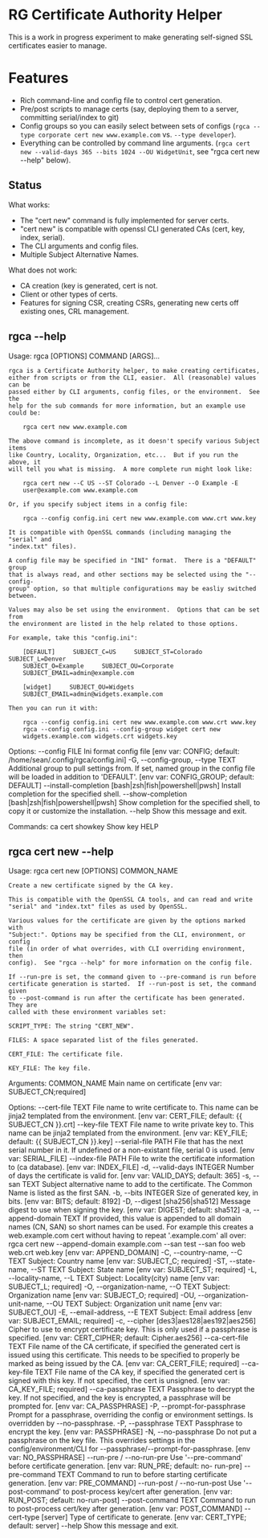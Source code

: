 # RG Certificate Authority Helper

This is a work in progress experiment to make generating self-signed SSL certificates
easier to manage.

# Features

- Rich command-line and config file to control cert generation.
- Pre/post scripts to manage certs (say, deploying them to a server, committing
  serial/index to git)
- Config groups so you can easily select between sets of configs (`rgca --type
  corporate cert new www.example.com` vs. `--type developer`).
- Everything can be controlled by command line arguments.  (`rgca cert new
  --valid-days 365 --bits 1024 --OU WidgetUnit`, see "rgca cert new --help" below).

## Status

What works:

  - The "cert new" command is fully implemented for server certs.
  - "cert new" is compatible with openssl CLI generated CAs (cert, key, index, serial).
  - The CLI arguments and config files.
  - Multiple Subject Alternative Names.

What does not work:

  - CA creation (key is generated, cert is not.
  - Client or other types of certs.
  - Features for signing CSR, creating CSRs, generating new certs off existing ones,
    CRL management.

## rgca --help

  Usage: rgca [OPTIONS] COMMAND [ARGS]...

    rgca is a Certificate Authority helper, to make creating certificates,
    either from scripts or from the CLI, easier.  All (reasonable) values can be
    passed either by CLI arguments, config files, or the environment.  See the
    help for the sub commands for more information, but an example use could be:

        rgca cert new www.example.com

    The above command is incomplete, as it doesn't specify various Subject items
    like Country, Locality, Organization, etc...  But if you run the above, it
    will tell you what is missing.  A more complete run might look like:

        rgca cert new --C US --ST Colorado --L Denver --O Example -E
        user@example.com www.example.com

    Or, if you specify subject items in a config file:

        rgca --config config.ini cert new www.example.com www.crt www.key

    It is compatible with OpenSSL commands (including managing the "serial" and
    "index.txt" files).

    A config file may be specified in "INI" format.  There is a "DEFAULT" group
    that is always read, and other sections may be selected using the "--config-
    group" option, so that multiple configurations may be easliy switched
    between.

    Values may also be set using the environment.  Options that can be set from
    the environment are listed in the help related to those options.

    For example, take this "config.ini":

        [DEFAULT]     SUBJECT_C=US     SUBJECT_ST=Colorado     SUBJECT_L=Denver
        SUBJECT_O=Example     SUBJECT_OU=Corporate
        SUBJECT_EMAIL=admin@example.com

        [widget]     SUBJECT_OU=Widgets
        SUBJECT_EMAIL=admin@widgets.example.com

    Then you can run it with:

        rgca --config config.ini cert new www.example.com www.crt www.key
        rgca --config config.ini --config-group widget cert new
        widgets.example.com widgets.crt widgets.key

  Options:
    --config FILE                   Ini format config file  [env var: CONFIG;
                                    default: /home/sean/.config/rgca/config.ini]
    -G, --config-group, --type TEXT
                                    Additional group to pull settings from.  If
                                    set, named group in the config file will be
                                    loaded in addition to 'DEFAULT'.  [env var:
                                    CONFIG_GROUP; default: DEFAULT]
    --install-completion [bash|zsh|fish|powershell|pwsh]
                                    Install completion for the specified shell.
    --show-completion [bash|zsh|fish|powershell|pwsh]
                                    Show completion for the specified shell, to
                                    copy it or customize the installation.
    --help                          Show this message and exit.

  Commands:
    ca
    cert
    showkey  Show key HELP

## rgca cert new --help

  Usage: rgca cert new [OPTIONS] COMMON_NAME

    Create a new certificate signed by the CA key.

    This is compatible with the OpenSSL CA tools, and can read and write
    "serial" and "index.txt" files as used by OpenSSL.

    Various values for the certificate are given by the options marked with
    "Subject:". Options may be specified from the CLI, environment, or config
    file (in order of what overrides, with CLI overriding environment, then
    config).  See "rgca --help" for more information on the config file.

    If --run-pre is set, the command given to --pre-command is run before
    certificate generation is started.  If --run-post is set, the command given
    to --post-command is run after the certificate has been generated.  They are
    called with these environment variables set:

    SCRIPT_TYPE: The string "CERT_NEW".

    FILES: A space separated list of the files generated.

    CERT_FILE: The certificate file.

    KEY_FILE: The key file.

  Arguments:
    COMMON_NAME  Main name on certificate  [env var: SUBJECT_CN;required]

  Options:
    --cert-file TEXT                File name to write certificate to.  This
                                    name can be jinja2 templated from the
                                    environment.  [env var: CERT_FILE; default:
                                    {{ SUBJECT_CN }}.crt]
    --key-file TEXT                 File name to write private key to.  This
                                    name can be jinja2 templated from the
                                    environment.  [env var: KEY_FILE; default:
                                    {{ SUBJECT_CN }}.key]
    --serial-file PATH              File that has the next serial number in it.
                                    If undefined or a non-existant file, serial
                                    0 is used.  [env var: SERIAL_FILE]
    --index-file PATH               File to write the certificate information to
                                    (ca database).  [env var: INDEX_FILE]
    -d, --valid-days INTEGER        Number of days the certificate is valid for.
                                    [env var: VALID_DAYS; default: 365]
    -s, --san TEXT                  Subject alternative name to add to the
                                    certificate.  The Common Name is listed as
                                    the first SAN.
    -b, --bits INTEGER              Size of generated key, in bits.  [env var:
                                    BITS; default: 8192]
    -D, --digest [sha256|sha512]    Message digest to use when signing the key.
                                    [env var: DIGEST; default: sha512]
    -a, --append-domain TEXT        If provided, this value is appended to all
                                    domain names (CN, SAN) so short names can be
                                    used.  For example this creates a
                                    web.example.com cert without having to
                                    repeat '.example.com' all over: rgca cert
                                    new --append-domain example.com --san test
                                    --san foo web web.crt web.key  [env var:
                                    APPEND_DOMAIN]
    -C, --country-name, --C TEXT    Subject: Country name  [env var: SUBJECT_C;
                                    required]
    -ST, --state-name, --ST TEXT    Subject: State name  [env var: SUBJECT_ST;
                                    required]
    -L, --locality-name, --L TEXT   Subject: Locality(city) name  [env var:
                                    SUBJECT_L; required]
    -O, --organization-name, --O TEXT
                                    Subject: Organization name  [env var:
                                    SUBJECT_O; required]
    -OU, --organization-unit-name, --OU TEXT
                                    Subject: Organization unit name  [env var:
                                    SUBJECT_OU]
    -E, --email-address, --E TEXT   Subject: Email address  [env var:
                                    SUBJECT_EMAIL; required]
    -c, --cipher [des3|aes128|aes192|aes256]
                                    Cipher to use to encrypt certificate key.
                                    This is only used if a passphrase is
                                    specified.  [env var: CERT_CIPHER; default:
                                    Cipher.aes256]
    --ca-cert-file TEXT             File name of the CA certificate, if
                                    specified the generated cert is issued using
                                    this certificate.  This needs to be
                                    specified to properly be marked as being
                                    issued by the CA.  [env var: CA_CERT_FILE;
                                    required]
    --ca-key-file TEXT              File name of the CA key, if specified the
                                    generated cert is signed with this key.  If
                                    not specified, the cert is unsigned.  [env
                                    var: CA_KEY_FILE; required]
    --ca-passphrase TEXT            Passphrase to decrypt the key.  If not
                                    specified, and the key is encrypted, a
                                    passphrase will be prompted for.  [env var:
                                    CA_PASSPHRASE]
    -P, --prompt-for-passphrase     Prompt for a passphrase, overriding the
                                    config or environment settings.  Is
                                    overridden by --no-passphrase.
    -P, --passphrase TEXT           Passphrase to encrypt the key.  [env var:
                                    PASSPHRASE]
    -N, --no-passphrase             Do not put a passphrase on the key file.
                                    This overrides settings in the
                                    config/environment/CLI for
                                    --passphrase/--prompt-for-passphrase.  [env
                                    var: NO_PASSPHRASE]
    --run-pre / --no-run-pre        Use '--pre-command' before certificate
                                    generation.  [env var: RUN_PRE; default: no-
                                    run-pre]
    --pre-command TEXT              Command to run to before starting
                                    certificate generation.  [env var:
                                    PRE_COMMAND]
    --run-post / --no-run-post      Use '--post-command' to post-process
                                    key/cert after generation.  [env var:
                                    RUN_POST; default: no-run-post]
    --post-command TEXT             Command to run to post-process cert/key
                                    after generation.  [env var: POST_COMMAND]
    --cert-type [server]            Type of certificate to generate.  [env var:
                                    CERT_TYPE; default: server]
    --help                          Show this message and exit.
